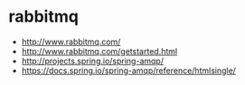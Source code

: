 # rabbitmq

- http://www.rabbitmq.com/
- http://www.rabbitmq.com/getstarted.html
- http://projects.spring.io/spring-amqp/
- https://docs.spring.io/spring-amqp/reference/htmlsingle/